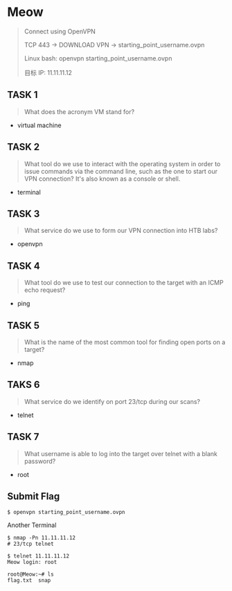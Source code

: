 # Meow

> Connect using OpenVPN
>
> TCP 443 -> DOWNLOAD VPN -> starting_point_username.ovpn
>
> Linux bash: openvpn starting_point_username.ovpn
>
> 目标 IP: 11.11.11.12

## TASK 1

> What does the acronym VM stand for?

- virtual machine

## TASK 2

> What tool do we use to interact with the operating system in order to issue commands via the command line, such as the one to start our VPN connection? It's also known as a console or shell.

- terminal

## TASK 3

> What service do we use to form our VPN connection into HTB labs?

- openvpn

## TASK 4

> What tool do we use to test our connection to the target with an ICMP echo request?

- ping

## TASK 5

> What is the name of the most common tool for finding open ports on a target?

- nmap

## TAKS 6

> What service do we identify on port 23/tcp during our scans?

- telnet

## TASK 7

> What username is able to log into the target over telnet with a blank password?

- root

## Submit Flag

```shell
$ openvpn starting_point_username.ovpn
```

Another Terminal

```shell
$ nmap -Pn 11.11.11.12
# 23/tcp telnet

$ telnet 11.11.11.12
Meow login: root

root@Meow:~# ls
flag.txt  snap
```
